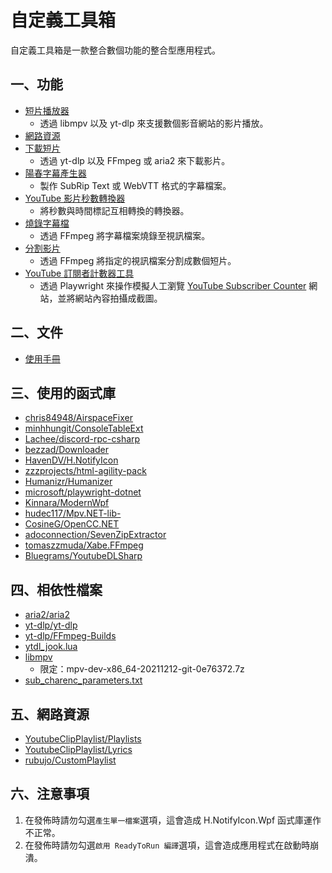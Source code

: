 # 自定義工具箱

自定義工具箱是一款整合數個功能的整合型應用程式。

## 一、功能

- [短片播放器](MANUAL.md#一短片播放器)
  - 透過 libmpv 以及 yt-dlp 來支援數個影音網站的影片播放。
- [網路資源](MANUAL.md#二網路資源)
- [下載短片](MANUAL.md#三下載短片)
  - 透過 yt-dlp 以及 FFmpeg 或 aria2 來下載影片。
- [陽春字幕產生器](MANUAL.md#四陽春字幕產生器)
  - 製作 SubRip Text 或 WebVTT 格式的字幕檔案。
- [YouTube 影片秒數轉換器](MANUAL.md#五youtube-影片秒數轉換器)
  - 將秒數與時間標記互相轉換的轉換器。
- [燒錄字幕檔](MANUAL.md#六燒錄字幕檔)
  - 透過 FFmpeg 將字幕檔案燒錄至視訊檔案。
- [分割影片](MANUAL.md#七分割影片)
  - 透過 FFmpeg 將指定的視訊檔案分割成數個短片。
- [YouTube 訂閱者計數器工具](MANUAL.md#八youtube-訂閱者計數器工具)
  - 透過 Playwright 來操作模擬人工瀏覽 [YouTube Subscriber Counter](https://subscribercounter.com) 網站，並將網站內容拍攝成截圖。

## 二、文件

- [使用手冊](MANUAL.md)

## 三、使用的函式庫

- [chris84948/AirspaceFixer](https://github.com/chris84948/AirspaceFixer)
- [minhhungit/ConsoleTableExt](https://github.com/minhhungit/ConsoleTableExt)
- [Lachee/discord-rpc-csharp](https://github.com/Lachee/discord-rpc-csharp)
- [bezzad/Downloader](https://github.com/bezzad/Downloader)
- [HavenDV/H.NotifyIcon](hhttps://github.com/HavenDV/H.NotifyIcon)
- [zzzprojects/html-agility-pack](https://github.com/zzzprojects/html-agility-pack)
- [Humanizr/Humanizer](https://github.com/Humanizr/Humanizer)
- [microsoft/playwright-dotnet](https://github.com/microsoft/playwright-dotnet)
- [Kinnara/ModernWpf](https://github.com/Kinnara/ModernWpf)
- [hudec117/Mpv.NET-lib-](https://github.com/hudec117/Mpv.NET-lib-)
- [CosineG/OpenCC.NET](https://github.com/CosineG/OpenCC.NET)
- [adoconnection/SevenZipExtractor](https://github.com/adoconnection/SevenZipExtractor)
- [tomaszzmuda/Xabe.FFmpeg](https://github.com/tomaszzmuda/Xabe.FFmpeg)
- [Bluegrams/YoutubeDLSharp](https://github.com/Bluegrams/YoutubeDLSharp)

## 四、相依性檔案

- [aria2/aria2](https://github.com/aria2/aria2)
- [yt-dlp/yt-dlp](https://github.com/yt-dlp/yt-dlp)
- [yt-dlp/FFmpeg-Builds](https://github.com/yt-dlp/FFmpeg-Builds)
- [ytdl_jook.lua](https://github.com/mpv-player/mpv/blob/master/player/lua/ytdl_hook.lua)
- [libmpv](https://sourceforge.net/projects/mpv-player-windows/files/libmpv/)
  - 限定：mpv-dev-x86_64-20211212-git-0e76372.7z
- [sub_charenc_parameters.txt](https://trac.ffmpeg.org/attachment/ticket/2431/sub_charenc_parameters.txt)

## 五、網路資源

- [YoutubeClipPlaylist/Playlists](https://github.com/YoutubeClipPlaylist/Playlists)
- [YoutubeClipPlaylist/Lyrics](https://github.com/YoutubeClipPlaylist/Lyrics)
- [rubujo/CustomPlaylist](https://github.com/rubujo/CustomPlaylist)

## 六、注意事項

1. 在發佈時請勿勾選`產生單一檔案`選項，這會造成 H.NotifyIcon.Wpf 函式庫運作不正常。
2. 在發佈時請勿勾選`啟用 ReadyToRun 編譯`選項，這會造成應用程式在啟動時崩潰。
